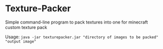 # Texture-Packer
Simple command-line program to pack textures into one for minecraft custom texture pack

Usage: `java -jar texturepacker.jar "directory of images to be packed" "output image"`
